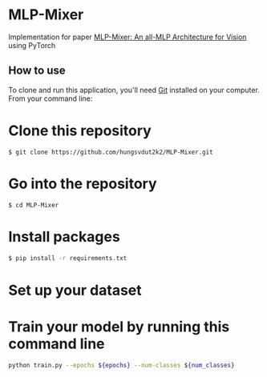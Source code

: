 # MLP-Mixer

Implementation for paper [MLP-Mixer: An all-MLP Architecture for Vision](https://arxiv.org/pdf/2105.01601.pdf) using PyTorch
## How to use

To clone and run this application, you'll need [Git](https://git-scm.com/downloads) installed on your computer. From your command line:


# Clone this repository
```$bash
$ git clone https://github.com/hungsvdut2k2/MLP-Mixer.git
```
# Go into the repository
```$bash
$ cd MLP-Mixer
```
# Install packages
```bash
$ pip install -r requirements.txt
```
# Set up your dataset
# Train your model by running this command line 
```bash
python train.py --epochs ${epochs} --num-classes ${num_classes}
```
